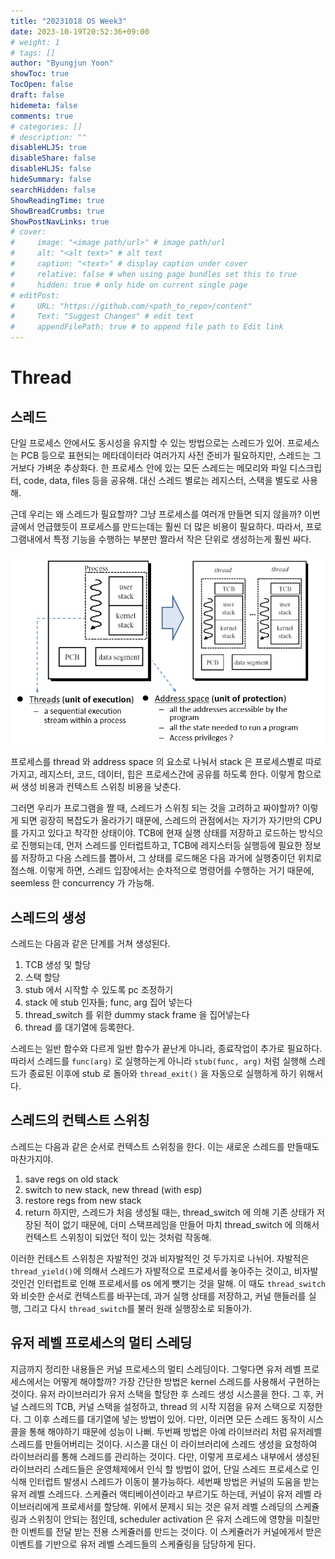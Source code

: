```yaml
---
title: "20231018 OS Week3"
date: 2023-10-19T20:52:36+09:00
# weight: 1
# tags: []
author: "Byungjun Yoon"
showToc: true
TocOpen: false
draft: false
hidemeta: false
comments: true
# categories: []
# description: ""
disableHLJS: true 
disableShare: false
disableHLJS: false
hideSummary: false
searchHidden: false
ShowReadingTime: true
ShowBreadCrumbs: true
ShowPostNavLinks: true
# cover:
#     image: "<image path/url>" # image path/url
#     alt: "<alt text>" # alt text
#     caption: "<text>" # display caption under cover
#     relative: false # when using page bundles set this to true
#     hidden: true # only hide on current single page
# editPost:
#     URL: "https://github.com/<path_to_repo>/content"
#     Text: "Suggest Changes" # edit text
#     appendFilePath: true # to append file path to Edit link
---
```


# Thread

## 스레드
단일 프로세스 안에서도 동시성을 유지할 수 있는 방법으로는 스레드가 있어. 프로세스는 PCB 등으로 표현되는 메타데이터라 여러가지 사전 준비가 필요하지만, 스레드는 그거보다 가벼운 추상화다. 한 프로세스 안에 있는 모든 스레드는 메모리와 파일 디스크립터, code, data, files 등을 공유해. 대신 스레드 별로는 레지스터, 스택을 별도로 사용해. 

근데 우리는 왜 스레드가 필요할까? 그냥 프로세스를 여러개 만들면 되지 않을까? 이번 글에서 언급했듯이 프로세스를 만드는데는 훨씬 더 많은 비용이 필요하다. 따라서, 프로그램내에서 특정 기능을 수행하는 부분만 짤라서 작은 단위로 생성하는게 훨씬 싸다. 

![](images/1ff37e208ac66c5dfda43bf62ff9fe1a.png)

프로세스를 thread 와 address space 의 요소로 나눠서 stack 은 프로세스별로 따로 가지고, 레지스터, 코드, 데이터, 힙은 프로세스간에 공유를 하도록 한다. 이렇게 함으로써 생성 비용과 컨텍스트 스위칭 비용을 낮춘다. 

그러면 우리가 프로그램을 짤 때, 스레드가 스위칭 되는 것을 고려하고 짜야할까? 이렇게 되면 굉장히 복잡도가 올라가기 때문에, 스레드의 관점에서는 자기가 자기만의 CPU를 가지고 있다고 착각한 상태이야. TCB에 현재 실행 상태를 저장하고 로드하는 방식으로 진행되는데, 먼저 스레드를 인터럽트하고, TCB에 레지스터등 실행등에 필요한 정보를 저장하고 다음 스레드를 뽑아서, 그 상태를 로드해온 다음 과거에 실행중이던 위치로 점스해. 이렇게 하면, 스레드 입장에서는 순차적으로 명령어를 수행하는 거기 때문에, seemless 한 concurrency 가 가능해. 


## 스레드의 생성
스레드는 다음과 같은 단계를 거쳐 생성된다. 
1. TCB 생성 및 할당
2. 스택 할당
3. stub 에서 시작할 수 있도록 pc 조정하기
4. stack 에 stub 인자들; func, arg 집어 넣는다
5. thread_switch 를 위한 dummy stack frame 을 집어넣는다
6. thread 를 대기열에 등록한다. 

스레드는 일반 함수와 다르게 일반 함수가 끝난게 아니라, 종료작업이 추가로 필요하다. 따라서 스레드를 `func(arg)` 로 실행하는게 아니라 `stub(func, arg)` 처럼 실행해 스레드가 종료된 이후에 stub 로 돌아와 `thread_exit()` 을 자동으로 실행하게 하기 위해서다. 

## 스레드의 컨텍스트 스위칭
스레드는 다음과 같은 순서로 컨텍스트 스위칭을 한다. 이는 새로운 스레드를 만들때도 마찬가지야.  
1. save regs on old stack
2. switch to new stack, new thread (with esp)
3. restore regs from new stack
4. return
하지만, 스레드가 처음 생성될 때는, thread_switch 에 의해 기존 상태가 저장된 적이 없기 때문에, 더미 스택프레임을 만들어 마치 thread_switch 에 의해서 컨텍스트 스위칭이 되었던 적이 있는 것처럼 작동해.

이러한 컨테스트 스위칭은 자발적인 것과 비자발적인 것 두가지로 나뉘어. 자발적은 `thread_yield()`에 의해서 스레드가 자발적으로 프로세서를 놓아주는 것이고, 비자발것인건 인터럽트로 인해 프로세서를 os 에게 뺏기는 것을 말해. 이 때도 `thread_switch`와 비슷한 순서로 컨텍스트를 바꾸는데, 과거 실행 상태를 저장하고, 커널 핸들러를 실행, 그리고 다시 `thread_switch`를 불러 원래 실행장소로 되돌아가. 


## 유저 레벨 프로세스의 멀티 스레딩
지금까지 정리한 내용들은 커널 프로세스의 멀티 스레딩이다. 그렇다면 유저 레벨 프로세스에서는 어떻게 해야할까? 가장 간단한 방법은 kernel 스레드를 사용해서 구현하는 것이다. 유저 라이브러리가 유저 스택을 할당한 후 스레드 생성 시스콜을 한다. 그 후, 커널 스레드의 TCB, 커널 스택을 설정하고, thread 의 시작 지점을 유저 스택으로 지정한다. 그 이후 스레드를 대기열에 넣는 방법이 있어. 다만, 이러면 모든 스레드 동작이 시스콜을 통해 해야하기 때문에 성능이 나뻐. 
두번째 방법은 아예 라이브러리 처럼 유저레벨 스레드를 만들어버리는 것이다. 시스콜 대신 이 라이브러리에 스레드 생성을 요청하여 라이브러리를 통해 스레드를 관리하는 것이다. 다만, 이렇게 프로세스 내부에서 생성된 라이브러리 스레드들은 운영체제에서 인식 할 방법이 없어, 단일 스레드 프로세스로 인식해 인터럽트 발생시 스레드가 이동이 불가능하다. 
세번째 방법은 커널의 도움을 받는 유저 레벨 스레드다. 스케쥴러 액티베이션이라고 부르기도 하는데, 커널이 유저 레벨 라이브러리에게 프로세서를 할당해. 위에서 문제시 되는 것은 유저 레벨 스레딩의 스케쥴링과 스위칭이 안되는 점인데, scheduler activation 은 유저 스레드에 영향을 미칠만한 이벤트를 전달 받는 전용 스케쥴러를 만드는 것이다. 이 스케쥴러가 커널에게서 받은 이벤트를 기반으로 유저 레벨 스레드들의 스케쥴링을 담당하게 된다. 